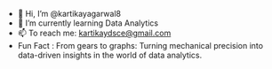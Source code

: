 - 👋 Hi, I’m @kartikayagarwal8
- 🌱 I’m currently learning Data Analytics
- 📫 To reach me: kartikaydsce@gmail.com
- Fun Fact : From gears to graphs: Turning mechanical precision into data-driven insights in the world of data analytics. 

<!---
kartikayagarwal8/kartikayagarwal8 is a ✨ special ✨ repository because its `README.md` (this file) appears on your GitHub profile.
You can click the Preview link to take a look at your changes.
--->
